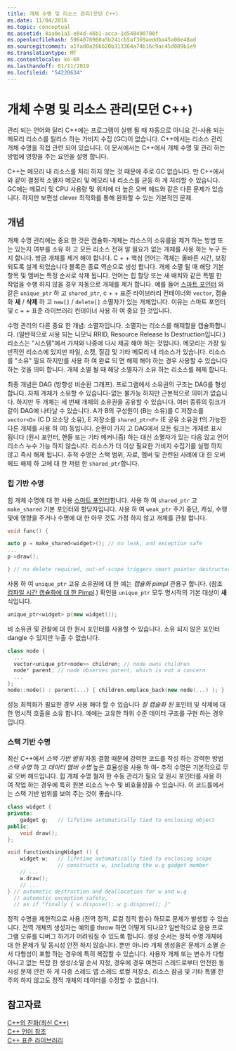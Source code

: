 ```yaml
---
title: 개체 수명 및 리소스 관리(모던 C++)
ms.date: 11/04/2016
ms.topic: conceptual
ms.assetid: 8aa0e1a1-e04d-46b1-acca-1d548490700f
ms.openlocfilehash: 5964078960a5b241cb5af369aeddba45a06e48ad
ms.sourcegitcommit: a1fad0a266b20b313364a74b16c9ac45d089b1e9
ms.translationtype: MT
ms.contentlocale: ko-KR
ms.lasthandoff: 01/11/2019
ms.locfileid: "54220634"
---
```

# <a name="object-lifetime-and-resource-management-modern-c"></a>개체 수명 및 리소스 관리(모던 C++)

관리 되는 언어와 달리 C++에는 프로그램이 실행 될 때 자동으로 아니요 긴-사용 되는 메모리 리소스를 릴리스 하는 가비지 수집 (GC)이 없습니다. C++에서는 리소스 관리 개체 수명을 직접 관련 되어 있습니다. 이 문서에서는 C++에서 개체 수명 및 관리 하는 방법에 영향을 주는 요인을 설명 합니다.

C++는 메모리 내 리소스를 처리 하지 않는 것 때문에 주로 GC 없습니다. 만 C++에서와 같이 결정적 소멸자 메모리 및 메모리 내 리소스를 균등 하 게 처리할 수 있습니다. GC에는 메모리 및 CPU 사용량 및 위치에 더 높은 오버 헤드와 같은 다른 문제가 있습니다. 하지만 보편성 clever 최적화를 통해 완화할 수 있는 기본적인 문제.

## <a name="concepts"></a>개념

개체 수명 관리에는 중요 한 것은 캡슐화-개체는 리소스의 소유를을 제거 하는 방법 또는 있는지 여부를 소유 하 고 모든 리소스 전혀 알 필요가 없는 개체를 사용 하는 누구 든 지 합니다. 방금 개체를 제거 해야 합니다. C + + 핵심 언어는 객체는 올바른 시간, 보장 되도록 설계 되었습니다 블록은 종료 역순으로 생성 합니다. 개체 소멸 될 때 해당 기본 항목 및 멤버는 특정 순서로 삭제 됩니다.  언어는 힙 할당 또는 새 배치와 같은 특별 한 작업을 수행 하지 않을 경우 자동으로 개체를 제거 합니다.  예를 들어 [스마트 포인터](../cpp/smart-pointers-modern-cpp.md) 와 같은 `unique_ptr` 하 고 `shared_ptr`, c + + 표준 라이브러리 컨테이너와 `vector`, 캡슐화 **새** /  **삭제** 하 고 `new[]` / `delete[]` 소멸자가 있는 개체입니다. 이유는 스마트 포인터 및 c + + 표준 라이브러리 컨테이너 사용 하 여 중요 한 것입니다.

수명 관리의 다른 중요 한 개념: 소멸자입니다. 소멸자는 리소스를 해제할을 캡슐화합니다.  (일반적으로 사용 되는 니모닉 RRID, Resource Release Is Destruction입니다.)  리소스는 "시스템"에서 가져와 나중에 다시 제공 해야 하는 것입니다.  메모리는 가장 일반적인 리소스에 있지만 파일, 소켓, 질감 및 기타 메모리 내 리소스가 있습니다. 리소스를 "소유" 필요 하지만를 사용 하 여 완료 되 면 해제 해야 하는 경우 사용할 수 있습니다 하는 것을 의미 합니다.  개체 소멸 될 때 해당 소멸자가 소유 하는 리소스를 해제 합니다.

최종 개념은 DAG (방향성 비순환 그래프).  프로그램에서 소유권의 구조는 DAG를 형성합니다. 자체 개체가 소유할 수 있습니다-없는 불가능 하지만 근본적으로 의미가 없습니다. 하지만 두 개체는 세 번째 개체의 소유권을 공유할 수 있습니다.  여러 종류의 링크가 같이 DAG에 나타날 수 있습니다. A가 B의 구성원이 (B는 소유)를 C 저장소를 `vector<D>` (C D 요소당 소유), E 저장소를 `shared_ptr<F>` (E 공유 소유권 f의 가능한 다른 개체를 사용 하 여) 등입니다.  순환이 가지 고 DAG에서 모든 링크는 개체로 표시 됩니다 (원시 포인터, 핸들 또는 기타 메커니즘) 하는 대신 소멸자가 있는 다음 않고 언어 리소스 누수 가능 하지 않습니다. 리소스가 더 이상 필요한 가비지 수집기를 실행 하지 않고 즉시 해제 됩니다. 추적 수명은 스택 범위, 자료, 멤버 및 관련된 사례에 대 한 오버 헤드 해제 하 고에 대 한 저렴 한 `shared_ptr`합니다.

### <a name="heap-based-lifetime"></a>힙 기반 수명

힙 개체 수명에 대 한 사용 [스마트 포인터](../cpp/smart-pointers-modern-cpp.md)합니다. 사용 하 여 `shared_ptr` 고 `make_shared` 기본 포인터와 할당자입니다. 사용 하 여 `weak_ptr` 주기 중단, 캐싱, 수행 및에 영향을 주거나 수명에 대 한 아무 것도 가정 하지 않고 개체를 관찰 합니다.

```cpp
void func() {

auto p = make_shared<widget>(); // no leak, and exception safe
...
p->draw();

} // no delete required, out-of-scope triggers smart pointer destructor
```

사용 하 여 `unique_ptr` 고유 소유권에 대 한 예는 *캡슐화 pimpl* 관용구 합니다. (참조 [컴파일 시간 캡슐화에 대 한 Pimpl](../cpp/pimpl-for-compile-time-encapsulation-modern-cpp.md).) 확인을 `unique_ptr` 모두 명시적의 기본 대상이 **새** 식입니다.

```cpp
unique_ptr<widget> p(new widget());
```

비 소유권 및 관찰에 대 한 원시 포인터를 사용할 수 있습니다. 소유 되지 않은 포인터 dangle 수 있지만 누출 수 없습니다.

```cpp
class node {
  ...
  vector<unique_ptr<node>> children; // node owns children
  node* parent; // node observes parent, which is not a concern
  ...
};
node::node() : parent(...) { children.emplace_back(new node(...) ); }
```

성능 최적화가 필요한 경우 사용 해야 할 수 있습니다 *잘 캡슐화 된* 포인터 및 삭제에 대 한 명시적 호출을 소유 합니다. 예에는 고유한 하위 수준 데이터 구조를 구현 하는 경우입니다.

### <a name="stack-based-lifetime"></a>스택 기반 수명

최신 C++에서 *스택 기반 범위* 자동 결합 때문에 강력한 코드를 작성 하는 강력한 방법 *스택 수명* 하 고 *데이터 멤버 수명* 높은 효율성을 사용 하 여- 추적 수명은 기본적으로 무료 오버 헤드입니다. 힙 개체 수명 철저 한 수동 관리가 필요 및 원시 포인터를 사용 하 여 작업 하는 경우에 특히 원본 리소스 누수 및 비효율성을 수 있습니다. 이 코드를에서는 스택 기반 범위를 보여 주는 것이 좋습니다.

```cpp
class widget {
private:
    gadget g;   // lifetime automatically tied to enclosing object
public:
    void draw();
};

void functionUsingWidget () {
    widget w;   // lifetime automatically tied to enclosing scope
                // constructs w, including the w.g gadget member
    // ...
    w.draw();
    // ...
} // automatic destruction and deallocation for w and w.g
  // automatic exception safety,
  // as if "finally { w.dispose(); w.g.dispose(); }"
```

정적 수명을 제한적으로 사용 (전역 정적, 로컬 정적 함수) 하므로 문제가 발생할 수 있습니다. 전역 개체의 생성자는 예외를 throw 하면 어떻게 되나요? 일반적으로 응용 프로그램 오류를 디버그 하기가 어려워질 수 있도록 합니다. 생성 순서는 정적 수명 개체에 대 한 문제가 및 동시성 안전 하지 않습니다. 뿐만 아니라 개체 생성을은 문제가 소멸 순서 다형성이 포함 하는 경우에 특히 복잡할 수 있습니다. 사용자 개체 또는 변수가 다형 아니고 없는 복잡 한 생성/소멸 순서 지정, 경우에 경우 여전히 스레드로부터 안전한 동시성 문제 안전 하 게 다중 스레드 앱 스레드 로컬 저장소, 리소스 잠금 및 기타 특별 한 주의 하지 않고도 정적 개체의 데이터를 수정할 수 없습니다.

## <a name="see-also"></a>참고자료

[C++의 진화(최신 C++)](../cpp/welcome-back-to-cpp-modern-cpp.md)<br/>
[C++ 언어 참조](../cpp/cpp-language-reference.md)<br/>
[C++ 표준 라이브러리](../standard-library/cpp-standard-library-reference.md)
